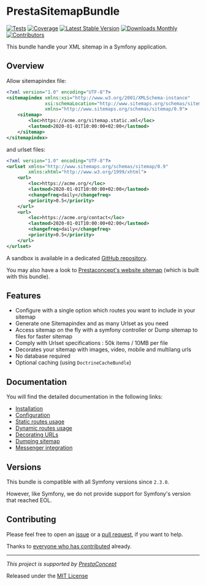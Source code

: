 # PrestaSitemapBundle

[![Tests](https://img.shields.io/github/workflow/status/prestaconcept/PrestaSitemapBundle/Tests?style=flat-square&label=tests)](https://github.com/prestaconcept/PrestaSitemapBundle/actions)
[![Coverage](https://img.shields.io/codecov/c/github/prestaconcept/PrestaSitemapBundle?style=flat-square)](https://codecov.io/gh/prestaconcept/PrestaSitemapBundle)
[![Latest Stable Version](https://img.shields.io/packagist/v/presta/sitemap-bundle?style=flat-square)](https://packagist.org/packages/presta/sitemap-bundle)
[![Downloads Monthly](https://img.shields.io/packagist/dm/presta/sitemap-bundle?style=flat-square)](https://packagist.org/packages/presta/sitemap-bundle)
[![Contributors](https://img.shields.io/github/contributors/prestaconcept/PrestaSitemapBundle?style=flat-square)](https://github.com/prestaconcept/PrestaSitemapBundle/graphs/contributors)


This bundle handle your XML sitemap in a Symfony application.


## Overview

Allow sitemapindex file:

```xml
<?xml version="1.0" encoding="UTF-8"?>
<sitemapindex xmlns:xsi="http://www.w3.org/2001/XMLSchema-instance"
              xsi:schemaLocation="http://www.sitemaps.org/schemas/sitemap/0.9 http://www.sitemaps.org/schemas/sitemap/0.9/siteindex.xsd"
              xmlns="http://www.sitemaps.org/schemas/sitemap/0.9">
    <sitemap>
        <loc>https://acme.org/sitemap.static.xml</loc>
        <lastmod>2020-01-01T10:00:00+02:00</lastmod>
    </sitemap>
</sitemapindex>
```

and urlset files:

```xml
<?xml version="1.0" encoding="UTF-8"?>
<urlset xmlns="http://www.sitemaps.org/schemas/sitemap/0.9" 
        xmlns:xhtml="http://www.w3.org/1999/xhtml">
    <url>
        <loc>https://acme.org/</loc>
        <lastmod>2020-01-01T10:00:00+02:00</lastmod>
        <changefreq>daily</changefreq>
        <priority>0.5</priority>
    </url>
    <url>
        <loc>https://acme.org/contact</loc>
        <lastmod>2020-01-01T10:00:00+02:00</lastmod>
        <changefreq>daily</changefreq>
        <priority>0.5</priority>
    </url>
</urlset>
```

A sandbox is available in a dedicated [GitHub repository](https://github.com/yann-eugone/presta-sitemap-test-project).

You may also have a look to [Prestaconcept's website sitemap](https://www.prestaconcept.net/sitemap.xml) 
(which is built with this bundle).


## Features

* Configure with a single option which routes you want to include in your sitemap
* Generate one Sitemapindex and as many Urlset as you need
* Access sitemap on the fly with a symfony controller or Dump sitemap to files for faster sitemap
* Comply with Urlset specifications : 50k items / 10MB per file
* Decorates your sitemap with images, video, mobile and multilang urls
* No database required
* Optional caching (using `DoctrineCacheBundle`)


## Documentation

You will find the detailed documentation in the following links:

* [Installation](Resources/doc/1-installation.md)
* [Configuration](Resources/doc/2-configuration.md)
* [Static routes usage](Resources/doc/3-static-routes-usage.md)
* [Dynamic routes usage](Resources/doc/4-dynamic-routes-usage.md)
* [Decorating URLs](Resources/doc/5-decorating-urls.md)
* [Dumping sitemap](Resources/doc/6-dumping-sitemap.md)
* [Messenger integration](Resources/doc/7-messenger-integration.md)


## Versions

This bundle is compatible with all Symfony versions since `2.3.0`.

However, like Symfony, we do not provide support for Symfony's version that reached EOL.


## Contributing

Please feel free to open an [issue](https://github.com/prestaconcept/PrestaSitemapBundle/issues) 
or a [pull request](https://github.com/prestaconcept/PrestaSitemapBundle), 
if you want to help.

Thanks to
[everyone who has contributed](https://github.com/prestaconcept/PrestaSitemapBundle/graphs/contributors) already.

---

*This project is supported by [PrestaConcept](http://www.prestaconcept.net)*

Released under the [MIT License](LICENSE)
